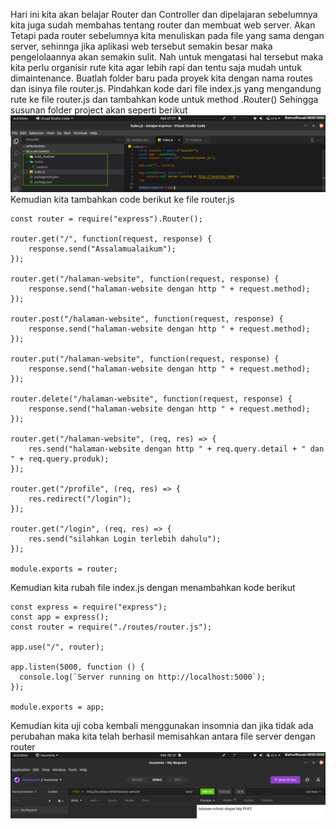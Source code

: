 Hari ini kita akan belajar Router dan Controller dan dipelajaran sebelumnya kita juga sudah membahas tentang router dan membuat web server. Akan Tetapi pada router sebelumnya kita menuliskan pada file yang sama dengan server, sehinnga jika aplikasi web tersebut semakin besar maka pengelolaannya akan semakin sulit. Nah untuk mengatasi hal tersebut maka kita perlu organisir rute kita agar lebih rapi dan tentu saja mudah untuk dimaintenance.
Buatlah folder baru pada proyek kita dengan nama routes dan isinya file router.js. Pindahkan kode dari file index.js yang mengandung rute ke file router.js dan tambahkan kode untuk method .Router() Sehingga susunan folder project akan seperti berikut <br>
![](https://github.com/Bahrul-Rozak/Belajar-Node-JS/blob/main/05_Router_dan_Controller/image/folder.jpg) <br>
Kemudian kita tambahkan code berikut ke file router.js <br>
```
const router = require("express").Router();

router.get("/", function(request, response) {
    response.send("Assalamualaikum");
});

router.get("/halaman-website", function(request, response) {
    response.send("halaman-website dengan http " + request.method);
});

router.post("/halaman-website", function(request, response) {
    response.send("halaman-website dengan http " + request.method);
});

router.put("/halaman-website", function(request, response) {
    response.send("halaman-website dengan http " + request.method);
});

router.delete("/halaman-website", function(request, response) {
    response.send("halaman-website dengan http " + request.method);
});

router.get("/halaman-website", (req, res) => {
    res.send("halaman-website dengan http " + req.query.detail + " dan " + req.query.produk);
});

router.get("/profile", (req, res) => {
    res.redirect("/login");
});

router.get("/login", (req, res) => {
    res.send("silahkan Login terlebih dahulu");
});

module.exports = router;
```
Kemudian kita rubah file index.js dengan menambahkan kode berikut 
```
const express = require("express");
const app = express();
const router = require("./routes/router.js");

app.use("/", router);

app.listen(5000, function () {
  console.log(`Server running on http://localhost:5000`);
});

module.exports = app;
```
Kemudian kita uji coba kembali menggunakan insomnia dan jika tidak ada perubahan maka kita telah berhasil memisahkan antara file server dengan router <br>
![](https://github.com/Bahrul-Rozak/Belajar-Node-JS/blob/main/05_Router_dan_Controller/image/hasil.png)


